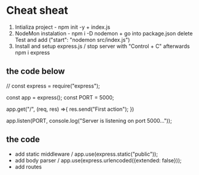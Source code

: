 # Cheat sheat


1. Intializa project - npm init -y + index.js
2. NodeMon instalation - npm i -D nodemon + go into package.json delete Test and add ("start": "nodemon src/index.js")
3. Install and setup express.js / stop server with "Control + C" afterwards npm i express
## the code below
// const express = require("express");

const app = express();
const PORT = 5000;

app.get("/", (req, res) =>{
    res.send("First action");
})

app.listen(PORT, console.log("Server is listening on port 5000..."));
## the code 
* add static middleware / app.use(express.static("public"));
* add body parser / app.use(express.urlencoded({extended: false}));
* add routes
